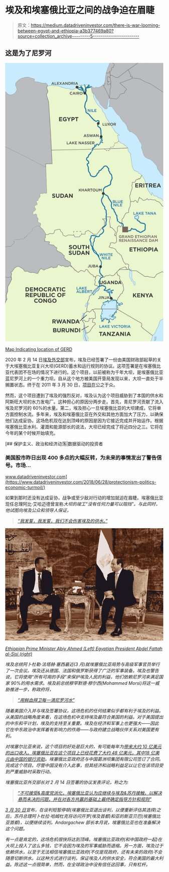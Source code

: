 # 埃及和埃塞俄比亚之间的战争迫在眉睫

> 原文：<https://medium.datadriveninvestor.com/there-is-war-looming-between-egypt-and-ethiopia-a3b377469a80?source=collection_archive---------5----------------------->

## 这是为了尼罗河

![](img/69ba29bb611dac6e0a849bd447615e20.png)

[Map Indicating location of GERD](https://www.atlanticcouncil.org/blogs/menasource/the-politics-of-water-what-we-know-about-the-grand-ethiopian-renaissance-dam/)

2020 年 2 月 14 日[埃及外交部](https://www.voanews.com/africa/no-deal-us-brokered-nile-dam-talks)宣布，埃及已经签署了一份由美国财政部起草的关于大埃塞俄比亚复兴大坝(GERD)蓄水和运行规则的协议。这项签署是在埃塞俄比亚代表团不在场的情况下进行的。这个项目，以前被称为千年大坝，是埃塞俄比亚蓝尼罗河上的一个重力坝。自从这个地方被美国开垦局发现以来，大坝一直处于半搁置状态。终于在 2011 年 3 月 30 日，[项目在](https://www.bloomberg.com/news/articles/2011-03-30/ethiopia-plans-to-build-new-hydropower-plant-to-generate-5-250-megawatts)公之于众。

然而，这个项目遭到了埃及的强烈反对，埃及认为这个项目威胁到了本国的供水和阿斯旺大坝的水力发电厂。这种担心的原因分两步走。首先，青尼罗河贡献了流入埃及尼罗河的 60%的水量。第二，埃及担心一旦埃塞俄比亚的大坝建成，它将单方面控制水流。多年来，埃及和埃塞俄比亚在外交和其他方面加大了压力，以确保他们达成妥协。这场危机现在达到顶峰的原因是因为它接近完成并开始运作。根据埃塞俄比亚水利、灌溉和能源部长的说法，大坝已经完成了将近四分之三。它将在今年的某个时候开始填充。

[](https://www.datadriveninvestor.com/2018/06/28/protectionism-politics-economic-turmoil/) [## 保护主义、政治和经济动荡|数据驱动的投资者

### 美国股市昨日出现 400 多点的大幅反转，为未来的事情发出了警告信号。市场…

www.datadriveninvestor.com](https://www.datadriveninvestor.com/2018/06/28/protectionism-politics-economic-turmoil/) 

如果到那时还没有达成妥协，战争或至少敌对行动的增加就迫在眉睫。埃塞俄比亚现任总理阿比·艾哈迈德曾宣称[](https://www.nytimes.com/interactive/2020/02/09/world/africa/nile-river-dam.html)*大坝的竣工“没有任何力量可以阻挡”。与此同时，他试图向埃及公众和领导人保证，*

> *[*“我发誓，我发誓，我们不会伤害埃及的供水。”*](https://www.nytimes.com/interactive/2020/02/09/world/africa/nile-river-dam.html)*

*![](img/75fd6cc39ec48cd2bb5c7daef61aa0d6.png)*

*[Ethiopian Prime Minister Abiy Ahmed (Left) Egyptian President Abdel Fattah al-Sisi (right)](https://www.reuters.com/article/us-egypt-ethiopia/egypt-ethiopia-agree-to-settle-differences-over-nile-mega-dam-idUSKBN1J60YL)*

*埃及总统阿卜杜勒·法塔赫·塞西最近(3 月)就埃塞俄比亚局势与高级军事官员举行了一次会议。埃及还从德国、法国和俄罗斯获得了广泛的军事装备。埃及也警告说，它将使用“所有可用的手段”来保护埃及人民的利益，他们依赖尼罗河来满足国家 90%的用水需求。埃及前总统穆罕默德·穆尔西(Mohammed Morsi)将这一威胁推进一步，称政府将，*

> *[*“用鲜血捍卫每一滴尼罗河水”*](https://www.thecairoreview.com/essays/myths-about-food-security-and-water/)*

*随着美国介入并与埃及签署协议，这场危机的任何结果似乎都有利于埃及的利益。从美国的战略角度来看，在这场危机中支持埃及最符合美国的利益。对于美国提出的中东和平计划，埃及的支持至关重要。埃及在经济和军事上也更强大——因此它在中东政治中发挥着有影响力的作用——与政府建立战略伙伴关系对美国更有利。*

*对埃塞尔比亚来说，这个项目的好处是巨大的，有可能每年为[带来大约 10 亿美元的出口收入。埃塞俄比亚在这个项目上已经花费了大约 48 亿美元，其中](https://www.nytimes.com/2014/10/12/world/dam-rising-in-ethiopia-stirs-hope-and-tension.html)[18 亿美元由中国的银行资助](https://www.max-security.com/reports/strategic-analysis-reprecussions-of-chinese-investments-in-the-nile-river-basin/)。埃塞俄比亚政府还与中国葛洲坝集团有限公司签订了合同。完成这个项目。尽管中国没有介入此事，但其经济和战略利益足以让它在该项目受到严重威胁时采取行动。*

*埃塞俄比亚外交部长对 2 月 14 日签署的协议发表评论，称之为:*

> *[*“不可接受&高度党派化，埃塞俄比亚认为应继续与埃及&苏丹接触，以解决悬而未决的问题，并在对各方共赢的基础上最终确定指导方针和规则”*](https://twitter.com/geduandargachew/status/1233797172950392832)*

*[3 月 30 日](https://aawsat.com/english/home/article/2208731/hamdok-visit-cairo-addis-ababa-resume-renaissance-dam-talks)宣布，在谈判短暂停顿(埃塞俄比亚退出谈判，以便重新评估其选择)之后，苏丹总理阿卜杜拉·哈姆杜克将访问开罗(埃及首都)和亚的斯亚贝巴(埃塞俄比亚首都)，以便继续谈判。Andargachew 部长本月说，埃塞俄比亚也在准备解决这个问题。*

*有一点是肯定的，这场危机很快将达到顶峰。埃塞俄比亚政府(和中国政府一起)在大坝上投入了这么多钱，它不会因为埃及的军事威胁而退缩。另一方面，埃及过于依赖供水，以至于无法相信埃塞俄比亚政府(不仅是现政府，还有未来的政府)不会随意切断供水。以这种方式进行谈判，保证埃及人的供水安全，符合美国的最大利益。陈述这一点很简单，然而，在全球政治中没有信任这回事，只有杠杆。*